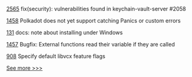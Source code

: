 
[2565](https://github.com/hyperledger/cacti/pull/2565) fix(security): vulnerabilities found in keychain-vault-server #2058

[1458](https://github.com/hyperledger/solang/pull/1458) Polkadot does not yet support catching Panics or custom errors

[131](https://github.com/hyperledger/aries-javascript-docs/pull/131) docs: note about installing under Windows

[1457](https://github.com/hyperledger/solang/pull/1457) Bugfix: External functions read their variable if they are called

[908](https://github.com/hyperledger/aries-vcx/pull/908) Specify default libvcx feature flags


[See more >>>](https://start-here.hyperledger.org/pull-requests)
